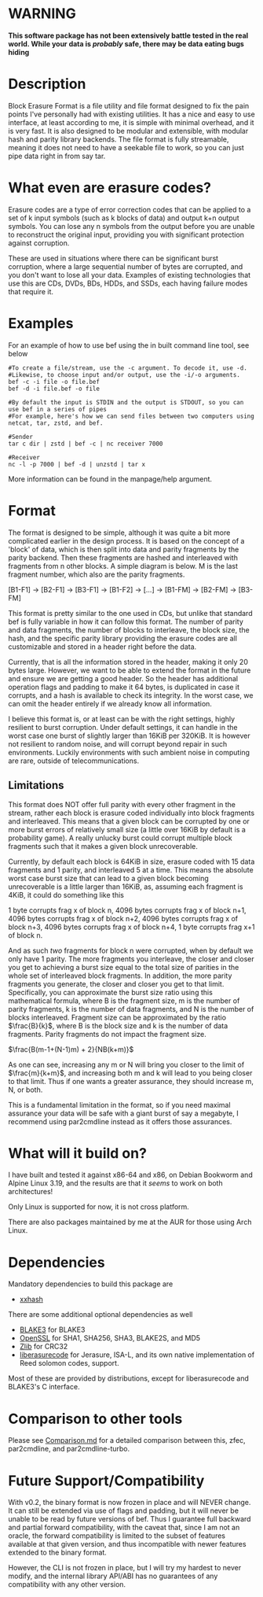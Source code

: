 # WARNING
**This software package has not been extensively battle tested in the real world. While your data is *probably* safe, there may be data eating bugs hiding**

# Description
Block Erasure Format is a file utility and file format designed to fix the pain points I've personally had with existing utilities. It has a nice and easy to use interface, at least according to me, it is simple with minimal overhead, and it is very fast. It is also designed to be modular and extensible, with modular hash and parity library backends. The file format is fully streamable, meaning it does not need to have a seekable file to work, so you can just pipe data right in from say tar.

# What even are erasure codes?
Erasure codes are a type of error correction codes that can be applied to a set of k input symbols (such as k blocks of data) and output k+n output symbols. You can lose any n symbols from the output before you are unable to reconstruct the original input, providing you with significant protection against corruption.

These are used in situations where there can be significant burst corruption, where a large sequential number of bytes are corrupted, and you don't want to lose all your data. Examples of existing technologies that use this are CDs, DVDs, BDs, HDDs, and SSDs, each having failure modes that require it.

# Examples
For an example of how to use bef using the in built command line tool, see below

```
#To create a file/stream, use the -c argument. To decode it, use -d.
#Likewise, to choose input and/or output, use the -i/-o arguments.
bef -c -i file -o file.bef
bef -d -i file.bef -o file

#By default the input is STDIN and the output is STDOUT, so you can use bef in a series of pipes
#For example, here's how we can send files between two computers using netcat, tar, zstd, and bef.

#Sender
tar c dir | zstd | bef -c | nc receiver 7000

#Receiver
nc -l -p 7000 | bef -d | unzstd | tar x
```

More information can be found in the manpage/help argument.

# Format
The format is designed to be simple, although it was quite a bit more complicated earlier in the design process. It is based on the concept of a 'block' of data, which is then split into data and parity fragments by the parity backend. Then these fragments are hashed and interleaved with fragments from n other blocks. A simple diagram is below. M is the last fragment number, which also are the parity fragments.

\[B1-F1\] -> \[B2-F1\] -> \[B3-F1\] -> \[B1-F2\] -> \[...\] -> \[B1-FM\] -> \[B2-FM\] -> \[B3-FM\]

This format is pretty similar to the one used in CDs, but unlike that standard bef is fully variable in how it can follow this format. The number of parity and data fragments, the number of blocks to interleave, the block size, the hash, and the specific parity library providing the erasure codes are all customizable and stored in a header right before the data.

Currently, that is all the information stored in the header, making it only 20 bytes large. However, we want to be able to extend the format in the future and ensure we are getting a good header. So the header has additional operation flags and padding to make it 64 bytes, is duplicated in case it corrupts, and a hash is available to check its integrity. In the worst case, we can omit the header entirely if we already know all information.

I believe this format is, or at least can be with the right settings, highly resilient to burst corruption. Under default settings, it can handle in the worst case one burst of slightly larger than 16KiB per 320KiB. It is however not resilient to random noise, and will corrupt beyond repair in such environments. Luckily environments with such ambient noise in computing are rare, outside of telecommunications.

## Limitations
This format does NOT offer full parity with every other fragment in the stream, rather each block is erasure coded individually into block fragments and interleaved. This means that a given block can be corrupted by one or more burst errors of relatively small size (a little over 16KiB by default is a probability game). A really unlucky burst could corrupt multiple block fragments such that it makes a given block unrecoverable.

Currently, by default each block is 64KiB in size, erasure coded with 15 data fragments and 1 parity, and interleaved 5 at a time. This means the absolute worst case burst size that can lead to a given block becoming unrecoverable is a little larger than 16KiB, as, assuming each fragment is 4KiB, it could do something like this

1 byte corrupts frag x of block n, 4096 bytes corrupts frag x of block n+1, 4096 bytes corrupts frag x of block n+2, 4096 bytes corrupts frag x of block n+3, 4096 bytes corrupts frag x of block n+4, 1 byte corrupts frag x+1 of block n.

And as such _two_ fragments for block n were corrupted, when by default we only have 1 parity. The more fragments you interleave, the closer and closer you get to achieving a burst size equal to the total size of parities in the whole set of interleaved block fragments. In addition, the more parity fragments you generate, the closer and closer you get to that limit. Specifically, you can approximate the burst size ratio using this mathematical formula, where B is the fragment size, m is the number of parity fragments, k is the number of data fragments, and N is the number of blocks interleaved. Fragment size can be approximated by the ratio $\frac{B}{k}$, where B is the block size and k is the number of data fragments. Parity fragments do not impact the fragment size.

$\frac{B(m-1+(N-1)m) + 2}{NB(k+m)}$

As one can see, increasing any m or N will bring you closer to the limit of $\frac{m}{k+m}$, and increasing both m and k will lead to you being closer to that limit. Thus if one wants a greater assurance, they should increase m, N, or both.

This is a fundamental limitation in the format, so if you need maximal assurance your data will be safe with a giant burst of say a megabyte, I recommend using par2cmdline instead as it offers those assurances.

# What will it build on?
I have built and tested it against x86-64 and x86, on Debian Bookworm and Alpine Linux 3.19, and the results are that it _seems_ to work on both architectures!

Only Linux is supported for now, it is not cross platform.

There are also packages maintained by me at the AUR for those using Arch Linux.

# Dependencies
Mandatory dependencies to build this package are

- [xxhash](https://github.com/Cyan4973/xxHash)

There are some additional optional dependencies as well

- [BLAKE3](https://github.com/BLAKE3-team/BLAKE3/tree/master/c) for BLAKE3
- [OpenSSL](https://www.openssl.org) for SHA1, SHA256, SHA3, BLAKE2S, and MD5
- [Zlib](https://github.com/madler/zlib) for CRC32
- [liberasurecode](https://github.com/openstack/liberasurecode) for Jerasure, ISA-L, and its own native implementation of Reed solomon codes, support.

Most of these are provided by distributions, except for liberasurecode and BLAKE3's C interface.

# Comparison to other tools
Please see [Comparison.md](Comparison.md) for a detailed comparison between this, zfec, par2cmdline, and par2cmdline-turbo.

# Future Support/Compatibility
With v0.2, the binary format is now frozen in place and will NEVER change. It can still be extended via use of flags and padding, but it will never be unable to be read by future versions of bef. Thus I guarantee full backward and partial forward compatibility, with the caveat that, since I am not an oracle, the forward compatibility is limited to the subset of features available at that given version, and thus incompatible with newer features extended to the binary format.

However, the CLI is not frozen in place, but I will try my hardest to never modify, and the internal library API/ABI has no guarantees of any compatibility with any other version.
